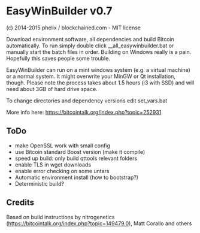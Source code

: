 EasyWinBuilder v0.7
===============
(c) 2014-2015 phelix / blockchained.com - MIT license

Download environment software, all dependencies and build Bitcoin automatically. To run simply double click __all_easywinbuilder.bat or manually start the batch files in order. Building on Windows really is a pain. Hopefully this saves people some trouble.

EasyWinBuilder can run on a mint windows system (e.g. a virtual machine) or a normal system. It might overwrite your MinGW or Qt installation, though. Please note the process takes about 1.5 hours (i3 with SSD) and will need about 3GB of hard drive space.

To change directories and dependency versions edit set_vars.bat

More info here: https://bitcointalk.org/index.php?topic=252931


ToDo
-----
* make OpenSSL work with small config
* use Bitcoin standard Boost version (make it compile)
* speed up build: only build qttools relevant folders
* enable TLS in wget downloads
* enable error checking on some untars
* Automatic environment install (how to bootstrap?)
* Deterministic build?

Credits
-------
Based on build instructions by nitrogenetics (https://bitcointalk.org/index.php?topic=149479.0), Matt Corallo and others
